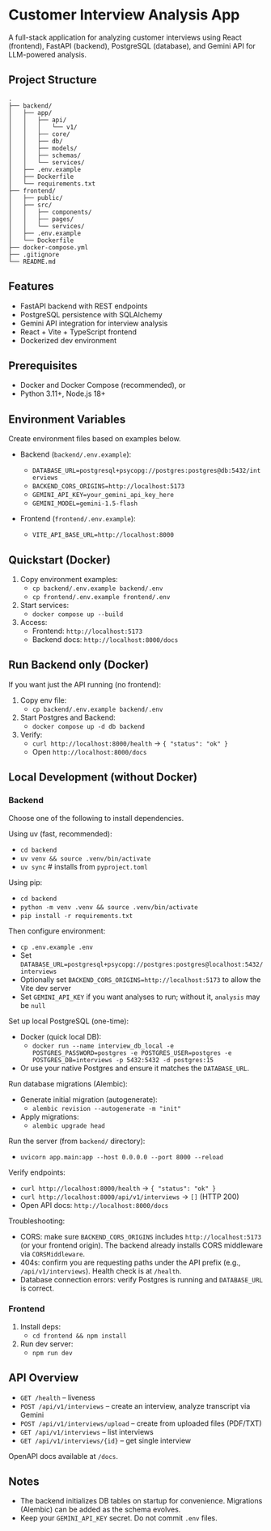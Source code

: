 # Customer Interview Analysis App

A full-stack application for analyzing customer interviews using React (frontend), FastAPI (backend), PostgreSQL (database), and Gemini API for LLM-powered analysis.

## Project Structure

```
.
├── backend/
│   ├── app/
│   │   ├── api/
│   │   │   └── v1/
│   │   ├── core/
│   │   ├── db/
│   │   ├── models/
│   │   ├── schemas/
│   │   └── services/
│   ├── .env.example
│   ├── Dockerfile
│   └── requirements.txt
├── frontend/
│   ├── public/
│   ├── src/
│   │   ├── components/
│   │   ├── pages/
│   │   └── services/
│   ├── .env.example
│   └── Dockerfile
├── docker-compose.yml
├── .gitignore
└── README.md
```

## Features

- FastAPI backend with REST endpoints
- PostgreSQL persistence with SQLAlchemy
- Gemini API integration for interview analysis
- React + Vite + TypeScript frontend
- Dockerized dev environment

## Prerequisites

- Docker and Docker Compose (recommended), or
- Python 3.11+, Node.js 18+

## Environment Variables

Create environment files based on examples below.

- Backend (`backend/.env.example`):
  - `DATABASE_URL=postgresql+psycopg://postgres:postgres@db:5432/interviews`
  - `BACKEND_CORS_ORIGINS=http://localhost:5173`
  - `GEMINI_API_KEY=your_gemini_api_key_here`
  - `GEMINI_MODEL=gemini-1.5-flash`

- Frontend (`frontend/.env.example`):
  - `VITE_API_BASE_URL=http://localhost:8000`

## Quickstart (Docker)

1. Copy environment examples:
   - `cp backend/.env.example backend/.env`
   - `cp frontend/.env.example frontend/.env`
2. Start services:
   - `docker compose up --build`
3. Access:
   - Frontend: `http://localhost:5173`
   - Backend docs: `http://localhost:8000/docs`

## Run Backend only (Docker)

If you want just the API running (no frontend):

1. Copy env file:
   - `cp backend/.env.example backend/.env`
2. Start Postgres and Backend:
   - `docker compose up -d db backend`
3. Verify:
   - `curl http://localhost:8000/health` → `{ "status": "ok" }`
   - Open `http://localhost:8000/docs`

## Local Development (without Docker)

### Backend

Choose one of the following to install dependencies.

Using uv (fast, recommended):
- `cd backend`
- `uv venv && source .venv/bin/activate`
- `uv sync`  # installs from `pyproject.toml`

Using pip:
- `cd backend`
- `python -m venv .venv && source .venv/bin/activate`
- `pip install -r requirements.txt`

Then configure environment:
- `cp .env.example .env`
- Set `DATABASE_URL=postgresql+psycopg://postgres:postgres@localhost:5432/interviews`
- Optionally set `BACKEND_CORS_ORIGINS=http://localhost:5173` to allow the Vite dev server
- Set `GEMINI_API_KEY` if you want analyses to run; without it, `analysis` may be `null`

Set up local PostgreSQL (one-time):
- Docker (quick local DB):
  - `docker run --name interview_db_local -e POSTGRES_PASSWORD=postgres -e POSTGRES_USER=postgres -e POSTGRES_DB=interviews -p 5432:5432 -d postgres:15`
- Or use your native Postgres and ensure it matches the `DATABASE_URL`.

Run database migrations (Alembic):
- Generate initial migration (autogenerate):
  - `alembic revision --autogenerate -m "init"`
- Apply migrations:
  - `alembic upgrade head`

Run the server (from `backend/` directory):
- `uvicorn app.main:app --host 0.0.0.0 --port 8000 --reload`

Verify endpoints:
- `curl http://localhost:8000/health` → `{ "status": "ok" }`
- `curl http://localhost:8000/api/v1/interviews` → `[]` (HTTP 200)
- Open API docs: `http://localhost:8000/docs`

Troubleshooting:
- CORS: make sure `BACKEND_CORS_ORIGINS` includes `http://localhost:5173` (or your frontend origin). The backend already installs CORS middleware via `CORSMiddleware`.
- 404s: confirm you are requesting paths under the API prefix (e.g., `/api/v1/interviews`). Health check is at `/health`.
- Database connection errors: verify Postgres is running and `DATABASE_URL` is correct.

### Frontend

1. Install deps:
   - `cd frontend && npm install`
2. Run dev server:
   - `npm run dev`

## API Overview

- `GET /health` – liveness
- `POST /api/v1/interviews` – create an interview, analyze transcript via Gemini
- `POST /api/v1/interviews/upload` – create from uploaded files (PDF/TXT)
- `GET /api/v1/interviews` – list interviews
- `GET /api/v1/interviews/{id}` – get single interview

OpenAPI docs available at `/docs`.

## Notes

- The backend initializes DB tables on startup for convenience. Migrations (Alembic) can be added as the schema evolves.
- Keep your `GEMINI_API_KEY` secret. Do not commit `.env` files.
